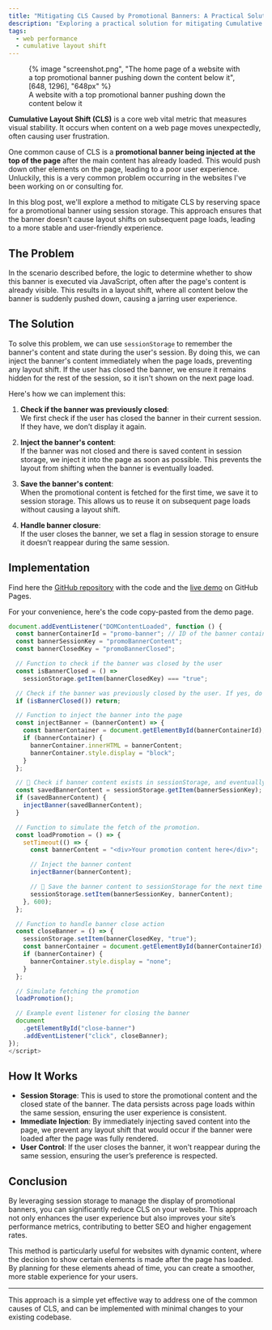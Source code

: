 ```yaml
---
title: "Mitigating CLS Caused by Promotional Banners: A Practical Solution"
description: "Exploring a practical solution for mitigating Cumulative Layout Shift (CLS) caused by promotional banners. Prevent unexpected layout shifts by using sessionStorage to remember the banner's content and display state across page loads."
tags:
  - web performance
  - cumulative layout shift
---
```


<figure>
	{% image "screenshot.png", "The home page of a website with a top promotional banner pushing down the content below it", [648, 1296], "648px" %}
	<figcaption>A website with a top promotional banner pushing down the content below it</figcaption>
</figure>

**Cumulative Layout Shift (CLS)** is a core web vital metric that measures visual stability. It occurs when content on a web page moves unexpectedly, often causing user frustration.

One common cause of CLS is a **promotional banner being injected at the top of the page** after the main content has already loaded. This would push down other elements on the page, leading to a poor user experience. Unluckily, this is a very common problem occurring in the websites I've been working on or consulting for.

In this blog post, we'll explore a method to mitigate CLS by reserving space for a promotional banner using session storage. This approach ensures that the banner doesn't cause layout shifts on subsequent page loads, leading to a more stable and user-friendly experience.

## The Problem

In the scenario described before, the logic to determine whether to show this banner is executed via JavaScript, often after the page's content is already visible. This results in a layout shift, where all content below the banner is suddenly pushed down, causing a jarring user experience.

## The Solution

To solve this problem, we can use `sessionStorage` to remember the banner's content and state during the user's session. By doing this, we can inject the banner's content immediately when the page loads, preventing any layout shift. If the user has closed the banner, we ensure it remains hidden for the rest of the session, so it isn't shown on the next page load.

Here's how we can implement this:

1. **Check if the banner was previously closed**:<br>We first check if the user has closed the banner in their current session. If they have, we don’t display it again.

2. **Inject the banner's content**:<br>If the banner was not closed and there is saved content in session storage, we inject it into the page as soon as possible. This prevents the layout from shifting when the banner is eventually loaded.

3. **Save the banner's content**:<br>When the promotional content is fetched for the first time, we save it to session storage. This allows us to reuse it on subsequent page loads without causing a layout shift.

4. **Handle banner closure**:<br>If the user closes the banner, we set a flag in session storage to ensure it doesn’t reappear during the same session.

## Implementation

Find here the [GitHub repository](https://github.com/verlok/cls-issue-promotional-banner-mitigation/) with the code and the [live demo](https://verlok.github.io/cls-issue-promotional-banner-mitigation/) on GitHub Pages.

For your convenience, here's the code copy-pasted from the demo page.

```js
document.addEventListener("DOMContentLoaded", function () {
  const bannerContainerId = "promo-banner"; // ID of the banner container
  const bannerSessionKey = "promoBannerContent";
  const bannerClosedKey = "promoBannerClosed";

  // Function to check if the banner was closed by the user
  const isBannerClosed = () =>
    sessionStorage.getItem(bannerClosedKey) === "true";

  // Check if the banner was previously closed by the user. If yes, do nothing.
  if (isBannerClosed()) return;

  // Function to inject the banner into the page
  const injectBanner = (bannerContent) => {
    const bannerContainer = document.getElementById(bannerContainerId);
    if (bannerContainer) {
      bannerContainer.innerHTML = bannerContent;
      bannerContainer.style.display = "block";
    }
  };

  // 👀 Check if banner content exists in sessionStorage, and eventually inject it
  const savedBannerContent = sessionStorage.getItem(bannerSessionKey);
  if (savedBannerContent) {
    injectBanner(savedBannerContent);
  }

  // Function to simulate the fetch of the promotion.
  const loadPromotion = () => {
    setTimeout(() => {
      const bannerContent = "<div>Your promotion content here</div>";

      // Inject the banner content
      injectBanner(bannerContent);

      // 👀 Save the banner content to sessionStorage for the next time
      sessionStorage.setItem(bannerSessionKey, bannerContent);
    }, 600);
  };

  // Function to handle banner close action
  const closeBanner = () => {
    sessionStorage.setItem(bannerClosedKey, "true");
    const bannerContainer = document.getElementById(bannerContainerId);
    if (bannerContainer) {
      bannerContainer.style.display = "none";
    }
  };

  // Simulate fetching the promotion
  loadPromotion();

  // Example event listener for closing the banner
  document
    .getElementById("close-banner")
    .addEventListener("click", closeBanner);
});
</script>
```

## How It Works

- **Session Storage**: This is used to store the promotional content and the closed state of the banner. The data persists across page loads within the same session, ensuring the user experience is consistent.
- **Immediate Injection**: By immediately injecting saved content into the page, we prevent any layout shift that would occur if the banner were loaded after the page was fully rendered.
- **User Control**: If the user closes the banner, it won't reappear during the same session, ensuring the user’s preference is respected.

## Conclusion

By leveraging session storage to manage the display of promotional banners, you can significantly reduce CLS on your website. This approach not only enhances the user experience but also improves your site’s performance metrics, contributing to better SEO and higher engagement rates.

This method is particularly useful for websites with dynamic content, where the decision to show certain elements is made after the page has loaded. By planning for these elements ahead of time, you can create a smoother, more stable experience for your users.

---

This approach is a simple yet effective way to address one of the common causes of CLS, and can be implemented with minimal changes to your existing codebase.
